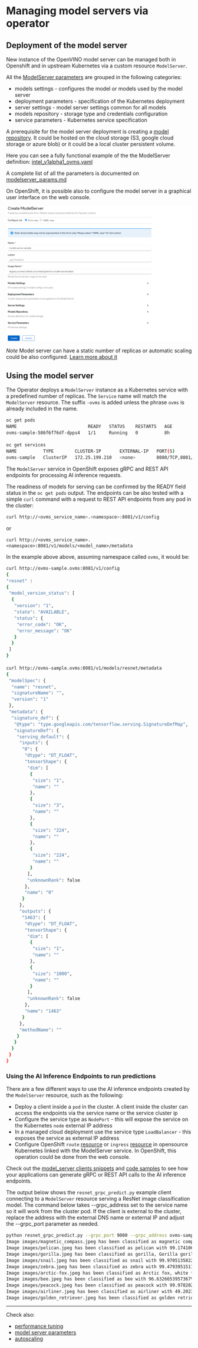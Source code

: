# Managing model servers via operator

## Deployment of the model server

New instance of the OpenVINO model server can be managed both in Openshift and in upstream Kubernetes via a custom resource `ModelServer`.

All the [ModelServer parameters](./modelserver_params.md) are grouped in the following categories:
- models settings - configures the model or models used by the model server
- deployment parameters - specification of the Kubernetes deployment
- server settings - model server settings common for all models
- models repository - storage type and credentials configuration
- service parameters - Kubernetes service specification

A prerequisite for the model server deployment is creating a [model repository](https://docs.openvino.ai/latest/ovms_docs_models_repository.html). It could be hosted on the cloud storage (S3, google cloud storage or azure blob) or it could be a local cluster persistent volume.

Here you can see a fully functional example of the the ModelServer definition: [intel_v1alpha1_ovms.yaml](../config/samples/intel_v1alpha1_ovms.yaml)

A complete list of all the parameters is documented on [modelserver_params.md](./modelserver_params.md)


On OpenShift, it is possible also to configure the model server in a graphical user interface on the web console.

![new ovms](./modelserver.png)

*Note* Model server can have a static number of replicas or automatic scaling could be also configured.
[Learn more about it](./autoscaling.md)

## Using the model server

The Operator deploys a `ModelServer` instance as a Kubernetes service with a predefined number of replicas. The `Service` name will match the `ModelServer` resource. The suffix `-ovms` is added unless the phrase `ovms` is already included in the name.

```bash
oc get pods
NAME                           READY   STATUS    RESTARTS   AGE
ovms-sample-586f6f76df-dpps4   1/1     Running   0          8h

oc get services
NAME          TYPE        CLUSTER-IP       EXTERNAL-IP   PORT(S)             AGE
ovms-sample   ClusterIP   172.25.199.210   <none>        8080/TCP,8081/TCP   8h
```

The `ModelServer` service in OpenShift exposes gRPC and REST API endpoints for processing AI inference requests.

The readiness of models for serving can be confirmed by the READY field status in the `oc get pods` output.
The endpoints can be also tested with a simple `curl` command with a request to REST API endpoints from any pod in the cluster:

```bash
curl http://<ovms_service_name>.<namespace>:8081/v1/config 
```
or
```
curl http://<ovms_service_name>.<namespace>:8081/v1/models/<model_name>/metadata
```
In the example above above, assuming namespace called `ovms`, it would be:
```bash
curl http://ovms-sample.ovms:8081/v1/config
{
"resnet" : 
{
 "model_version_status": [
  {
   "version": "1",
   "state": "AVAILABLE",
   "status": {
    "error_code": "OK",
    "error_message": "OK"
   }
  }
 ]
}

curl http://ovms-sample.ovms:8081/v1/models/resnet/metadata
{
 "modelSpec": {
  "name": "resnet",
  "signatureName": "",
  "version": "1"
 },
 "metadata": {
  "signature_def": {
   "@type": "type.googleapis.com/tensorflow.serving.SignatureDefMap",
   "signatureDef": {
    "serving_default": {
     "inputs": {
      "0": {
       "dtype": "DT_FLOAT",
       "tensorShape": {
        "dim": [
         {
          "size": "1",
          "name": ""
         },
         {
          "size": "3",
          "name": ""
         },
         {
          "size": "224",
          "name": ""
         },
         {
          "size": "224",
          "name": ""
         }
        ],
        "unknownRank": false
       },
       "name": "0"
      }
     },
     "outputs": {
      "1463": {
       "dtype": "DT_FLOAT",
       "tensorShape": {
        "dim": [
         {
          "size": "1",
          "name": ""
         },
         {
          "size": "1000",
          "name": ""
         }
        ],
        "unknownRank": false
       },
       "name": "1463"
      }
     },
     "methodName": ""
    }
   }
  }
 }
}
```

### Using the AI Inference Endpoints to run predictions
There are a few different ways to use the AI inference endpoints created by the `ModelServer` resource, such as the following: 
- Deploy a client inside a `pod` in the cluster. A client inside the cluster can access the endpoints via the service name or the service cluster ip
- Configure the service type as `NodePort` - this will expose the service on the Kubernetes `node` external IP address
- In a managed cloud deployment use the service type `LoadBalancer` - this exposes the service as external IP address
- Configure OpenShift `route` [resource](https://docs.openshift.com/container-platform/4.6/networking/routes/route-configuration.html) 
  or `ingress` [resource](https://kubernetes.io/docs/concepts/services-networking/ingress/) in opensource Kubernetes linked with the ModelServer service.
  In OpenShift, this operation could be done from the web console.
  
Check out the [model_server clients snippets](https://docs.openvino.ai/latest/ovms_docs_clients.html) and [code samples](https://github.com/openvinotoolkit/model_server/tree/main/client/python/samples) to see how your applications can generate gRPC or REST API calls to the AI inference endpoints.

The output below shows the `resnet_grpc_predict.py` example client connecting to a `ModelServer` resource serving a ResNet image classification model. The command below takes --grpc_address set to the service name so it will work from the cluster pod.
If the client is external to the cluster, replace the address with the external DNS name or external IP and adjust the --grpc_port parameter as needed.

```bash
python resnet_grpc_predict.py --grpc_port 9000 --grpc_address ovms-sample.ovms --images_dir images --model_name resnet
Image images/magnetic_compass.jpeg has been classified as magnetic compass with 99.99372959136963% confidence
Image images/pelican.jpeg has been classified as pelican with 99.17410612106323% confidence
Image images/gorilla.jpeg has been classified as gorilla, Gorilla gorilla with 98.07604551315308% confidence
Image images/snail.jpeg has been classified as snail with 99.97051358222961% confidence
Image images/zebra.jpeg has been classified as zebra with 99.4793951511383% confidence
Image images/arctic-fox.jpeg has been classified as Arctic fox, white fox, Alopex lagopus with 93.65214705467224% confidence
Image images/bee.jpeg has been classified as bee with 96.6326653957367% confidence
Image images/peacock.jpeg has been classified as peacock with 99.97820258140564% confidence
Image images/airliner.jpeg has been classified as airliner with 49.202319979667664% confidence
Image images/golden_retriever.jpeg has been classified as golden retriever with 88.68610262870789% confidence
```

***

Check also:
- [performance tuning](./recommendations.md)
- [model server parameters](./modelserver_params.md)
- [autoscaling](./autoscaling.md)